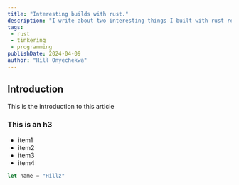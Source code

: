 ```yaml
---
title: "Interesting builds with rust."
description: "I write about two interesting things I built with rust recently"
tags:
 - rust
 - tinkering
 - programming
publishDate: 2024-04-09
author: "Hill Onyechekwa"
---
```


## Introduction

This is the introduction to this article
### This is an h3


<ul>
    <li>item1</li>
    <li>item2</li>
    <li>item3</li>
    <li>item4</li>
</ul>


```javascript
let name = "Hillz"